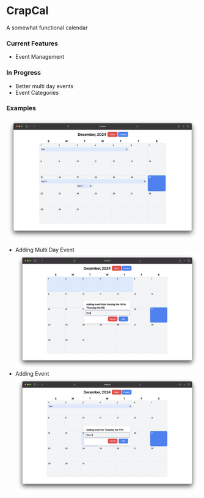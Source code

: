 # CrapCal
A somewhat functional calendar

### Current Features
* Event Management

### In Progress
* Better multi day events
* Event Categories

### Examples
<img src="Images/img3.png" alt="Image of the calendar" style="width: 1000px"></img>
* Adding Multi Day Event
<img src="Images/img1.png" alt="Adding multi day event" style="width: 1000px"></img>
* Adding Event
<img src="Images/img2.png" alt="Adding event" style="width: 1000px"></img>


